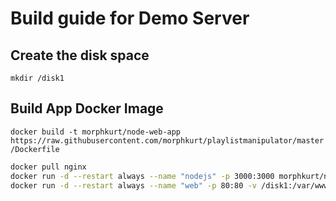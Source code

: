 # Build guide for Demo Server

## Create the disk space

`mkdir /disk1`

## Build App Docker Image

`docker build -t morphkurt/node-web-app https://raw.githubusercontent.com/morphkurt/playlistmanipulator/master/Dockerfile`

```bash
docker pull nginx
docker run -d --restart always --name "nodejs" -p 3000:3000 morphkurt/node-web-app
docker run -d --restart always --name "web" -p 80:80 -v /disk1:/var/www/public -v /root/work/config/config/nginx.conf:/etc/nginx/nginx.conf --link nodejs:nodejs nginx
```
